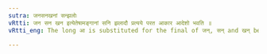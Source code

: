 ```yaml
---
sutra: जनसनखनां सन्झलोः
vRtti: जन सन खन इत्येतेषामङ्गानां सनि झलादौ प्रत्यये परत आकार आदेशो भवति ॥
vRtti_eng: The long आ is substituted for the final of जन्, सन् and खन् before the consonant beginning Desiderative affix सन्, and before any other affix beginning with a _jhal_ consonant, which has an indicatory क् or ङ् ॥

---
```

